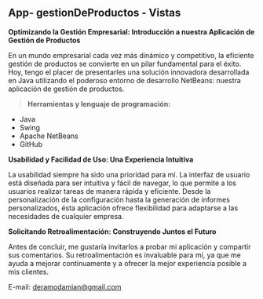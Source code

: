 ## App- gestionDeProductos - Vistas

**Optimizando la Gestión Empresarial: Introducción a nuestra Aplicación de Gestión de Productos**

En un mundo empresarial cada vez más dinámico y competitivo, la eficiente gestión de productos se convierte en un pilar fundamental para el éxito. Hoy, tengo el placer de presentarles una solución innovadora desarrollada en Java utilizando el poderoso entorno de desarrollo NetBeans: nuestra aplicación de gestión de productos.

> **Herramientas y lenguaje de programación:**

 - Java
 - Swing
 - Apache NetBeans
 - GitHub

**Usabilidad y Facilidad de Uso: Una Experiencia Intuitiva**

La usabilidad siempre ha sido una prioridad para mí. La interfaz de usuario está diseñada para ser intuitiva y fácil de navegar, lo que permite a los usuarios realizar tareas de manera rápida y eficiente. Desde la personalización de la configuración hasta la generación de informes personalizados, ésta aplicación ofrece flexibilidad para adaptarse a las necesidades de cualquier empresa.

**Solicitando Retroalimentación: Construyendo Juntos el Futuro**

Antes de concluir, me gustaría invitarlos a probar mi aplicación y compartir sus comentarios. Su retroalimentación es invaluable para mí, ya que me ayuda a mejorar continuamente y a ofrecer la mejor experiencia posible a mis clientes.

E-mail: deramodamian@gmail.com
